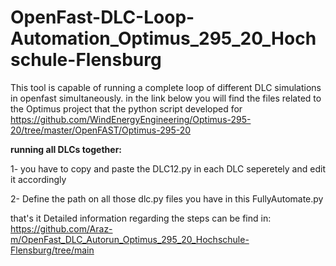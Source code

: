 # OpenFast-DLC-Loop-Automation_Optimus_295_20_Hochschule-Flensburg
This tool is capable of running a complete loop of different DLC simulations in openfast simultaneously.
in the link below you will find the files related to the Optimus project that the python script developed for
https://github.com/WindEnergyEngineering/Optimus-295-20/tree/master/OpenFAST/Optimus-295-20

**running all DLCs together:**

1- you have to copy and paste the DLC12.py in each DLC seperetely and edit it accordingly

2- Define the path on all those dlc.py files you have in this FullyAutomate.py

that's it
Detailed information regarding the steps can be find in: https://github.com/Araz-m/OpenFast_DLC_Autorun_Optimus_295_20_Hochschule-Flensburg/tree/main
